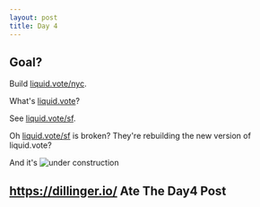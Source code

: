 ```yaml
---
layout: post
title: Day 4
---
```


## Goal?

Build [liquid.vote/nyc]("https://liquid.vote/nyc").

What's [liquid.vote]("https://liquid.vote/")?

See [liquid.vote/sf]("https://liquid.vote/sf").

Oh [liquid.vote/sf]("https://liquid.vote/sf") is broken? They're rebuilding the new version of liquid.vote? 

And it's ![under construction](https://motherboard-images.vice.com/content-images/contentimage/26327/1444070256569233.gif)

## https://dillinger.io/ Ate The Day4 Post

